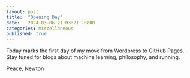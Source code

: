 ```yaml
---
layout: post
title:  "Opening Day"
date:   2024-03-06 21:03:21 -0800
categories: miscellaneous
published: true
---
```

Today marks the first day of my move from Wordpress to GitHub Pages. Stay tuned for blogs about machine learning, philosophy, and running.    

Peace, 
Newton